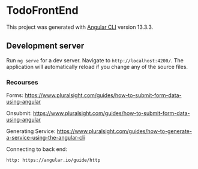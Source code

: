 # TodoFrontEnd

This project was generated with [Angular CLI](https://github.com/angular/angular-cli) version 13.3.3.

## Development server

Run `ng serve` for a dev server. Navigate to `http://localhost:4200/`. The application will automatically reload if you change any of the source files.

### Recourses
Forms: https://www.pluralsight.com/guides/how-to-submit-form-data-using-angular

Onsubmit: https://www.pluralsight.com/guides/how-to-submit-form-data-using-angular

Generating Service: https://www.pluralsight.com/guides/how-to-generate-a-service-using-the-angular-cli

Connecting to back end:

    http: https://angular.io/guide/http

    